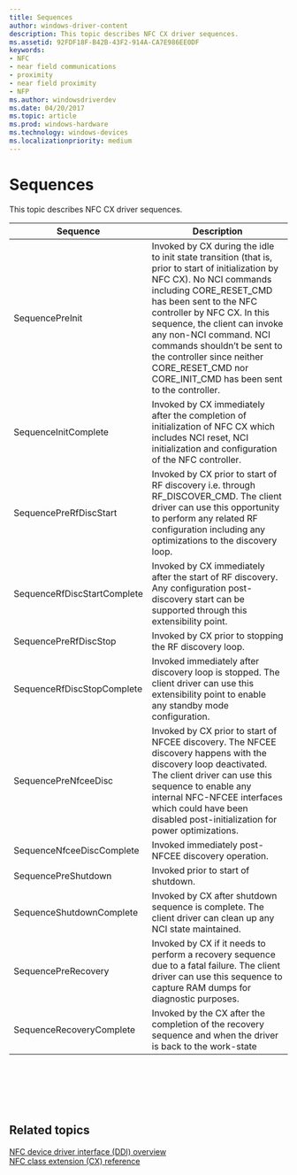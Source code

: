 ```yaml
---
title: Sequences
author: windows-driver-content
description: This topic describes NFC CX driver sequences.
ms.assetid: 92FDF18F-B42B-43F2-914A-CA7E986EE0DF
keywords:
- NFC
- near field communications
- proximity
- near field proximity
- NFP
ms.author: windowsdriverdev
ms.date: 04/20/2017
ms.topic: article
ms.prod: windows-hardware
ms.technology: windows-devices
ms.localizationpriority: medium
---
```


# Sequences


This topic describes NFC CX driver sequences.

| Sequence                    | Description                                                                                                                                                                                                                                                                                                                                                                                               |
|-----------------------------|-----------------------------------------------------------------------------------------------------------------------------------------------------------------------------------------------------------------------------------------------------------------------------------------------------------------------------------------------------------------------------------------------------------|
| SequencePreInit             | Invoked by CX during the idle to init state transition (that is, prior to start of initialization by NFC CX). No NCI commands including CORE\_RESET\_CMD has been sent to the NFC controller by NFC CX. In this sequence, the client can invoke any non-NCI command. NCI commands shouldn’t be sent to the controller since neither CORE\_RESET\_CMD nor CORE\_INIT\_CMD has been sent to the controller. |
| SequenceInitComplete        | Invoked by CX immediately after the completion of initialization of NFC CX which includes NCI reset, NCI initialization and configuration of the NFC controller.                                                                                                                                                                                                                                          |
| SequencePreRfDiscStart      | Invoked by CX prior to start of RF discovery i.e. through RF\_DISCOVER\_CMD. The client driver can use this opportunity to perform any related RF configuration including any optimizations to the discovery loop.                                                                                                                                                                                        |
| SequenceRfDiscStartComplete | Invoked by CX immediately after the start of RF discovery. Any configuration post-discovery start can be supported through this extensibility point.                                                                                                                                                                                                                                                      |
| SequencePreRfDiscStop       | Invoked by CX prior to stopping the RF discovery loop.                                                                                                                                                                                                                                                                                                                                                    |
| SequenceRfDiscStopComplete  | Invoked immediately after discovery loop is stopped. The client driver can use this extensibility point to enable any standby mode configuration.                                                                                                                                                                                                                                                         |
| SequencePreNfceeDisc        | Invoked by CX prior to start of NFCEE discovery. The NFCEE discovery happens with the discovery loop deactivated. The client driver can use this sequence to enable any internal NFC-NFCEE interfaces which could have been disabled post-initialization for power optimizations.                                                                                                                         |
| SequenceNfceeDiscComplete   | Invoked immediately post-NFCEE discovery operation.                                                                                                                                                                                                                                                                                                                                                       |
| SequencePreShutdown         | Invoked prior to start of shutdown.                                                                                                                                                                                                                                                                                                                                                                       |
| SequenceShutdownComplete    | Invoked by CX after shutdown sequence is complete. The client driver can clean up any NCI state maintained.                                                                                                                                                                                                                                                                                               |
| SequencePreRecovery         | Invoked by CX if it needs to perform a recovery sequence due to a fatal failure. The client driver can use this sequence to capture RAM dumps for diagnostic purposes.                                                                                                                                                                                                                                    |
| SequenceRecoveryComplete    | Invoked by the CX after the completion of the recovery sequence and when the driver is back to the work-state                                                                                                                                                                                                                                                                                             |

 

 

 
## Related topics
[NFC device driver interface (DDI) overview](https://msdn.microsoft.com/library/windows/hardware/mt715815)  
[NFC class extension (CX) reference](https://msdn.microsoft.com/library/windows/hardware/dn905536)  

